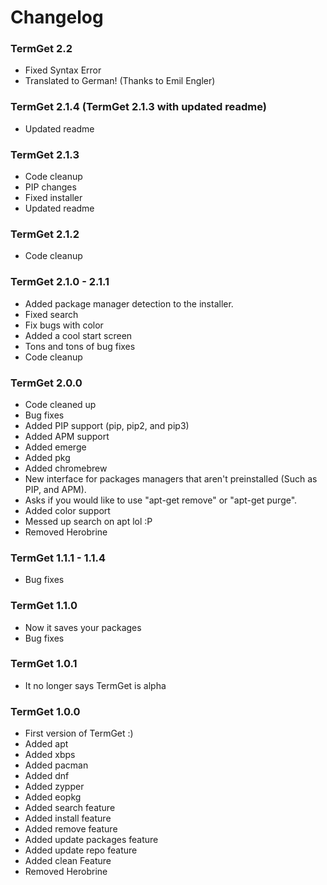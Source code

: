 # Changelog

### TermGet 2.2

- Fixed Syntax Error
- Translated to German! (Thanks to Emil Engler)

### TermGet 2.1.4 (TermGet 2.1.3 with updated readme)

- Updated readme

### TermGet 2.1.3

- Code cleanup
- PIP changes
- Fixed installer
- Updated readme

### TermGet 2.1.2

- Code cleanup

### TermGet 2.1.0 - 2.1.1

- Added package manager detection to the installer.
- Fixed search
- Fix bugs with color
- Added a cool start screen
- Tons and tons of bug fixes
- Code cleanup

### TermGet 2.0.0

- Code cleaned up
- Bug fixes
- Added PIP support (pip, pip2, and pip3)
- Added APM support
- Added emerge
- Added pkg
- Added chromebrew
- New interface for packages managers that aren't preinstalled (Such as PIP, and APM).
- Asks if you would like to use "apt-get remove" or "apt-get purge".
- Added color support
- Messed up search on apt lol :P
- Removed Herobrine

### TermGet 1.1.1 - 1.1.4

- Bug fixes

### TermGet 1.1.0

- Now it saves your packages
- Bug fixes

### TermGet 1.0.1

- It no longer says TermGet is alpha

### TermGet 1.0.0

- First version of TermGet :)
- Added apt
- Added xbps
- Added pacman
- Added dnf
- Added zypper
- Added eopkg
- Added search feature
- Added install feature
- Added remove feature
- Added update packages feature
- Added update repo feature
- Added clean Feature
- Removed Herobrine